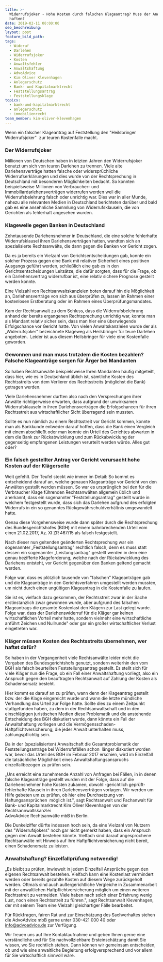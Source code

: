 ```yaml
---
title: >-
  Widerrufsjoker - Hohe Kosten durch falschen Klageantrag? Muss der Anwalt
  haften?
date: 2019-02-11 00:00:00
seo_beschreibung:
layout: post
feature_bild_path:
tags:
  - Wideruf
  - Darlehen
  - Widerrufsjoker
  - Kosten
  - Anwaltsfehler
  - Anwaltshaftung
  - AdvoAdvice
  - Kim Oliver Klevenhagen
  - Anlegerschutz
  - Bank- und Kapitalmarktrecht
  - Feststellungsantrag
  - Feststellungsklage
topics:
  - bank-und-kapitalmarktrecht
  - anlegerschutz
  - immobilienrecht
team_member: kim-oliver-klevenhagen
---
```


Wenn ein falscher Klageantrag auf Feststellung den "Heilsbringer Widerrufsjoker" &nbsp;zur teuren Kostenfalle macht.

### Der Widerrufsjoker

Millionen von Deutschen haben in letzten Jahren den Widerrufsjoker benutzt um sich von teuren Darlehen zu trennen. Viele alte Darlehensvertr&auml;ge hatten falsche oder widerspr&uuml;chliche Widerrufserkl&auml;rungen und dies wurde von der Rechtsprechung in Deutschland mit besonderen M&ouml;glichkeiten bedacht. So konnten beispielsweise Millionen von Verbraucher- und Immobiliardarlehensvertr&auml;gen widerrufen werden weil die Widerrufsbelehrung falsch oder unrichtig war. Dies war in aller Munde, nahezu alle relevanten Medien in Deutschland berichteten dar&uuml;ber und bald gab es eine ansehnliche Sammlung von Widerrufsklauseln, die von Gerichten als fehlerhaft angesehen wurden.

### Klagewelle gegen Banken in Deutschland

Zehntausende Darlehensnehmer in Deutschland, die eine solche fehlerhafte Widerrufsklausel ihren Darlehensvertr&auml;gen hatten, wandten sich an spezialisierte Rechtsanw&auml;lte, die dann gegen die Banken vor Gericht zogen.

Da es ja bereits ein Vielzahl von Gerichtsentscheidungen gab, konnte ein solcher Prozess gegen eine Bank mit relativer Sicherheit eines positiven Ausgangs gef&uuml;hrt werden, schlie&szlig;lich eine gab es in den Gerichtsentscheidungen Leits&auml;tze, die daf&uuml;r sorgten, dass f&uuml;r die Frage, ob ein Darlehensvertrag widerrufbar ist, eine relativ sichere Prognose gestellt werden konnte.

Eine Vielzahl von Rechtsanwaltskanzleien boten darauf hin die M&ouml;glichkeit an, Darlehensvertr&auml;ge von sich aus &uuml;berpr&uuml;fen zu lassen im Rahmen einer kostenlosen Erstberatung oder im Rahmen eines &Uuml;berpr&uuml;fungsmandates.

Kam der Rechtsanwalt zu dem Schluss, dass die Widerrufsbelehrung anhand der bereits ergangenen Rechtsprechung unrichtig war, konnte man als Mandant relativ sicher sein, dass man hier eine &uuml;berwiegende Erfolgschance vor Gericht hatte. Von vielen Anwaltskanzleien wurde der als „Widerrufsjoker" bezeichnete Klageweg als Heilsbringer f&uuml;r teure Darlehen angeboten.&nbsp; Leider ist aus diesem Heilsbringer f&uuml;r viele eine Kostenfalle geworden.&nbsp;

### Gewonnen und man muss trotzdem die Kosten bezahlen? Falsche Klageantr&auml;ge sorgen f&uuml;r &Auml;rger bei Mandanten

So haben Rechtsanw&auml;lte beispielsweise Ihren Mandanten h&auml;ufig mitgeteilt, dass hier, wie es in Deutschland &uuml;blich ist, s&auml;mtliche Kosten des Rechtsstreits von dem Verlierer des Rechtsstreits (m&ouml;glichst die Bank) getragen werden.

Viele Darlehensnehmer durften also nach den Versprechungen ihrer Anw&auml;lte richtigerweise erwarten, dass aufgrund der unwirksamen Widerrufsklauseln in ihren Darlehensvertr&auml;gen die Erfolgschancen f&uuml;r ihren Rechtsstreit aus wirtschaftlicher Sicht &uuml;berragend sein mussten.

Sollte es nun n&auml;mlich zu einem Rechtsstreit vor Gericht kommen, konnte man als Bankkunde entweder darauf hoffen, dass die Bank einen Vergleich mit einem abschlie&szlig;t oder man konnte ein Urteil des Gerichtes abwarten in dem die Bank zur R&uuml;ckabwicklung und zum R&uuml;ckabwicklung der gegenseitig empfangenen Leistungen verurteilt werden w&uuml;rde. Alles gut oder?

### Ein falsch gestellter Antrag vor Gericht verursacht hohe Kosten auf der Kl&auml;gerseite

Weit gefehlt. Der Teufel steckt wie immer im Detail: So kommt es entscheidend darauf an, welche genauen Klageantr&auml;ge vor Gericht von den Anw&auml;lten gestellt werden m&uuml;ssen. So war es urspr&uuml;nglich bei den f&uuml;r die Verbraucher Klage f&uuml;hrenden Rechtsanw&auml;lten allgemein &uuml;blich und anerkannt, dass ein sogenannter "Feststellungsantrag" gestellt wurde in welchem festgestellt wurde, dass sich das Darlehen aufgrund des erfolgten Widerrufs in ein so genanntes R&uuml;ckgew&auml;hrschuldverh&auml;ltnis umgewandelt hatte.

Genau diese Vorgehensweise wurde dann sp&auml;ter durch die Rechtsprechung des Bundesgerichtshofes (BGH) mit einem bahnbrechenden Urteil vom einen 21.02.2017, Az. XI ZR 467/15 als falsch festgestellt.

Nach dieser nun geltenden ge&auml;nderten Rechtsprechung war ein sogenannter „Feststellungsantrag" rechtlich falsch, denn es muss statt dessen ein sogenannter „Leistungsantrag" gestellt werden in dem eine genau bezifferte Klageforderung, welche nach der R&uuml;ckabwicklung des Darlehens entsteht, vor Gericht gegen&uuml;ber den Banken geltend gemacht werden.

Folge war, dass es pl&ouml;tzlich tausende von "falschen" Klageantr&auml;gen gab und die Klageantr&auml;ge in den Gerichtsverfahren umgestellt werden mussten, um nicht durch einen ung&uuml;ltigen Klageantrag in die Kostenfalle zu laufen.

Sie ist es, vielfach dazu gekommen, der Rechtsstreit zwar in der Sache erstinstanzlich zwar gewonnen wurde, aber aufgrund des falschen Klageantrags die gesamte Kostenlast den Kl&auml;gern zur Last gelegt wurde. Folge war, dass der Darlehenswiderruf f&uuml;r die Kl&auml;ger gar keinen wirtschaftlichen Vorteil mehr hatte, sondern vielmehr eine wirtschaftliche anf&uuml;hrt Zeichen und Nullrunde" oder gar ein gro&szlig;er wirtschaftlicher Verlust eingetreten war.

### Kl&auml;ger m&uuml;ssen Kosten des Rechtsstreits &uuml;bernehmen, wer haftet daf&uuml;r?

So haben in der Vergangenheit viele Rechtsanw&auml;lte leider nicht die Vorgaben des Bundesgerichtshofs genutzt, sondern weiterhin den vom BGH als falsch beurteilten Feststellungsantrag gestellt. Es stellt sich f&uuml;r viele Kl&auml;ger nun die Frage, ob ein Fall einer Anwaltshaftung vorliegt, also ein Anspruch gegen den beauftragten Rechtsanwalt auf Zahlung der Kosten als Schadensersatz besteht.&nbsp;

Hier kommt es darauf an zu pr&uuml;fen, wann denn der Klageantrag gestellt bzw. der die Klage eingereicht wurde und wann die letzte m&uuml;ndliche Verhandlung das Urteil zur Folge hatte. Sollte dies zu einem Zeitpunkt stattgefunden haben, zu dem in der Rechtsanwaltschaft und in den einschl&auml;gigen juristischen Medien diese Problematik und die anstehende Entscheidung des BGH diskutiert wurde, dann k&ouml;nnte ein Fall der Anwaltshaftung vorliegen und die Verm&ouml;gensschaden-Haftpflichtversicherung, die jeder Anwalt unterhalten muss, zahlungspflichtig sein.

Da in der (spezialisierten) Anwaltschaft die Gesamtproblematik der Feststellungsantr&auml;ge bei Widerrufsf&auml;llen schon &nbsp;l&auml;nger diskutiert worden war, bevor das Urteil des BGH im Februar 2017 erschien, wird im Einzelfall die tats&auml;chliche M&ouml;glichkeit eines Anwaltshaftungsanspruchs einzelfallbezogen zu pr&uuml;fen sein.

„Uns erreicht eine zunehmende Anzahl von Anfragen bei F&auml;llen, in in denen falsche Klageantr&auml;ge gestellt wurden mit der Folge, dass auf die Darlehensnehmer hohe Kosten zukamen, obwohl -gerichtlich gepr&uuml;ft- fehlerhafte Klauseln in ihren Darlehensvertr&auml;gen vorlagen. Wir werden um Hilfe gebeten um zu pr&uuml;fen, ob hier eine Durchsetzung von Haftungsanspr&uuml;chen&nbsp; m&ouml;glich ist.", sagt Rechtsanwalt und Fachanwalt f&uuml;r Bank- und Kapitalmarktrecht Kim Oliver Klevenhagen von der Rechtsannwaltskanzlei&nbsp;<br>AdvoAdvice Rechtsanw&auml;lte mbB in Berlin.

Die Dunkelziffer d&uuml;rfte indessen hoch sein, da eine Vielzahl von Nutzern des "Widerrufsjokers" noch gar nicht gemerkt haben, dass ein Anspruch gegen den Anwalt bestehen k&ouml;nnte. Vielfach sind darauf angesprochene Rechtsanw&auml;lte mit Hinweis auf Ihre Haftpflichtversicherung nicht bereit, einen Schadenersatz zu leisten.

### Anwaltshaftung? Einzelfallpr&uuml;fung notwendig!

„Es bleibt zu pr&uuml;fen, inwieweit in jedem Einzelfall Anspr&uuml;che gegen den eigenen Rechtsanwalt bestehen. Vielfach kann eine Kostenlast vermindert werden oder bereits gezahlte Kosten auf diesem Wege zur&uuml;ckgeholt werden. Oftmals sind auch au&szlig;ergerichtliche Vergleiche in Zusammenarbeit mit der anwaltlichen Haftpflichtversicherung m&ouml;glich um einen weiteren Rechtsstreit zu vermeiden. Viele haben nach solch einer Erfahrung wenig Lust, noch einen Rechtsstreit zu f&uuml;hren.", sagt Rechtsanwalt Klevenhagen, der mit seinem Team eine Vielzahl gleichartiger F&auml;lle bearbeitet.

F&uuml;r R&uuml;ckfragen, fairen Rat und zur Einsch&auml;tzung des Sachverhaltes stehen die AdvoAdvice mbB gerne unter 030-421 000 40 oder info@advoadvice.de zur Verf&uuml;gung.

Wir freuen uns auf Ihre Kontaktaufnahme und geben Ihnen gerne eine verst&auml;ndliche und f&uuml;r Sie nachvollziehbare Ersteinsch&auml;tzung damit Sie wissen, wo Sie rechtlich stehen. Dann k&ouml;nnen wir gemeinsam entscheiden, ob und wie eine anwaltliche Begleitung erfolgversprechend und vor allem f&uuml;r Sie wirtschaftlich sinnvoll w&auml;re.